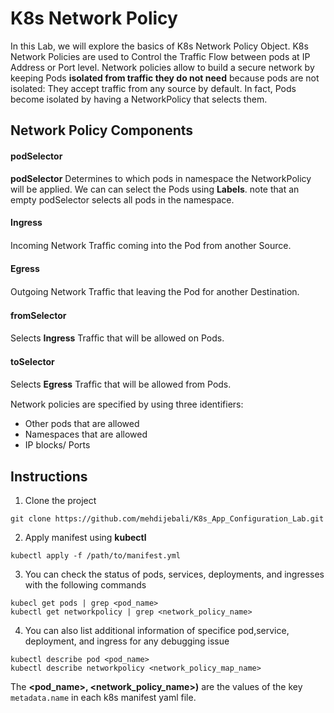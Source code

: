 # K8s Network Policy 
In this Lab, we will explore the basics of K8s Network Policy Object. 
K8s Network Policies are used to Control the Traffic Flow between pods at IP Address or Port level.
Network policies allow to build a secure network by keeping Pods **isolated from traffic they do not need** because pods are not isolated: They accept traffic from any source by default. In fact, Pods become isolated by having a NetworkPolicy that selects them.
## Network Policy Components
#### podSelector
**podSelector** Determines to which pods in namespace the NetworkPolicy will be applied. We can can select the Pods using **Labels**. note that an empty podSelector selects all pods in the namespace. 
#### Ingress
Incoming Network Trafﬁc coming into the Pod from another Source.
#### Egress
Outgoing Network Trafﬁc that leaving the Pod for another Destination.
#### fromSelector
Selects **Ingress** Trafﬁc that will be allowed on Pods.
#### toSelector
Selects **Egress** Trafﬁc that will be allowed from Pods.

Network policies are specified by using three identifiers:
- Other pods that are allowed
- Namespaces that are allowed
- IP blocks/ Ports
## Instructions
1. Clone the project 
```
git clone https://github.com/mehdijebali/K8s_App_Configuration_Lab.git
```
2. Apply manifest using **kubectl**
```
kubectl apply -f /path/to/manifest.yml
```
3. You can check the status of pods, services, deployments, and ingresses  with the following commands
```
kubecl get pods | grep <pod_name>
kubectl get networkpolicy | grep <network_policy_name>
```
4. You can also list additional information of specifice pod,service, deployment, and ingress for any debugging issue
```
kubectl describe pod <pod_name>
kubectl describe networkpolicy <network_policy_map_name>
```
The **<pod_name>, <network_policy_name>)** are the values of the key `metadata.name` in each k8s manifest yaml file.